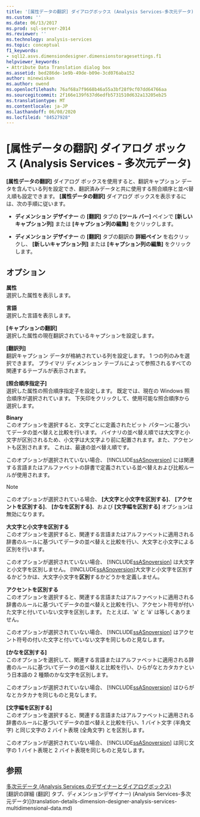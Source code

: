 ```yaml
---
title: '[属性データの翻訳] ダイアログボックス (Analysis Services-多次元データ) |Microsoft Docs'
ms.custom: ''
ms.date: 06/13/2017
ms.prod: sql-server-2014
ms.reviewer: ''
ms.technology: analysis-services
ms.topic: conceptual
f1_keywords:
- sql12.asvs.dimensiondesigner.dimensionstoragesettings.f1
helpviewer_keywords:
- Attribute Data Translation dialog box
ms.assetid: bed286de-1e9b-49de-b09e-3cd076aba152
author: minewiskan
ms.author: owend
ms.openlocfilehash: 76af68a7f9668b46a55a3bf28f9cf07dd64766aa
ms.sourcegitcommit: 2f166e139f637d6edfb5731510d632a13205eb25
ms.translationtype: MT
ms.contentlocale: ja-JP
ms.lasthandoff: 06/08/2020
ms.locfileid: "84527928"
---
```

# <a name="attribute-data-translation-dialog-box-analysis-services---multidimensional-data"></a>[属性データの翻訳] ダイアログ ボックス (Analysis Services - 多次元データ)
  **[属性データの翻訳]** ダイアログ ボックスを使用すると、翻訳キャプション データを含んでいる列を設定でき、翻訳済みデータと共に使用する照合順序と並べ替え順も設定できます。 **[属性データの翻訳]** ダイアログ ボックスを表示するには、次の手順に従います。  
  
-   **ディメンション デザイナー** の **[翻訳]** タブの **[ツール バー]** ペインで **[新しいキャプション列]** または **[キャプション列の編集]** をクリックします。  
  
-   **ディメンション デザイナー** の **[翻訳]** タブの翻訳の **詳細ペイン** を右クリックし、 **[新しいキャプション列]** または **[キャプション列の編集]** をクリックします。  
  
## <a name="options"></a>オプション  
 **属性**  
 選択した属性を表示します。  
  
 **言語**  
 選択した言語を表示します。  
  
 **[キャプションの翻訳]**  
 選択した属性の現在翻訳されているキャプションを設定します。  
  
 **[翻訳列]**  
 翻訳キャプション データが格納されている列を設定します。 1 つの列のみを選択できます。 プライマリ ディメンション テーブルによって参照されるすべての関連するテーブルが表示されます。  
  
 **[照合順序指定子]**  
 選択した属性の照合順序指定子を設定します。 既定では、現在の Windows 照合順序が選択されています。 下矢印をクリックして、使用可能な照合順序から選択します。  
  
 **Binary**  
 このオプションを選択すると、文字ごとに定義されたビット パターンに基づいてデータの並べ替えと比較を行います。 バイナリの並べ替え順では大文字と小文字が区別されるため、小文字は大文字より前に配置されます。また、アクセントも区別されます。 これは、最速の並べ替え順です。  
  
 このオプションが選択されていない場合、 [!INCLUDE[ssASnoversion](../includes/ssasnoversion-md.md)] には関連する言語またはアルファベットの辞書で定義されている並べ替えおよび比較ルールが使用されます。  
  
> [!NOTE]  
>  このオプションが選択されている場合、 **[大文字と小文字を区別する]**、 **[アクセントを区別する]**、 **[かなを区別する]**、および **[文字幅を区別する]** オプションは無効になります。  
  
 **大文字と小文字を区別する**  
 このオプションを選択すると、関連する言語またはアルファベットに適用される辞書のルールに基づいてデータの並べ替えと比較を行い、大文字と小文字による区別を行います。  
  
 このオプションが選択されていない場合、 [!INCLUDE[ssASnoversion](../includes/ssasnoversion-md.md)] は大文字と小文字を区別しません。 [!INCLUDE[ssASnoversion](../includes/ssasnoversion-md.md)]大文字と小文字を区別するかどうかは、大文字小文字を**区別**するかどうかを定義しません。  
  
 **アクセントを区別する**  
 このオプションを選択すると、関連する言語またはアルファベットに適用される辞書のルールに基づいてデータの並べ替えと比較を行い、アクセント符号が付いた文字と付いていない文字を区別します。 たとえば、'a' と '&#xE1;' は等しくありません。  
  
 このオプションが選択されていない場合、 [!INCLUDE[ssASnoversion](../includes/ssasnoversion-md.md)] はアクセント符号の付いた文字と付いていない文字を同じものと見なします。  
  
 **[かなを区別する]**  
 このオプションを選択して、関連する言語またはアルファベットに適用される辞書のルールに基づいてデータの並べ替えと比較を行い、ひらがなとカタカナという日本語の 2 種類のかな文字を区別します。  
  
 このオプションが選択されていない場合、 [!INCLUDE[ssASnoversion](../includes/ssasnoversion-md.md)] はひらがなとカタカナを同じものと見なします。  
  
 **[文字幅を区別する]**  
 このオプションを選択すると、関連する言語またはアルファベットに適用される辞書のルールに基づいてデータの並べ替えと比較を行い、1 バイト文字 (半角文字) と同じ文字の 2 バイト表現 (全角文字) とを区別します。  
  
 このオプションが選択されていない場合、 [!INCLUDE[ssASnoversion](../includes/ssasnoversion-md.md)] は同じ文字の 1 バイト表現と 2 バイト表現を同じものと見なします。  
  
## <a name="see-also"></a>参照  
 [多次元データ &#40;Analysis Services のデザイナーとダイアログボックス&#41;](analysis-services-designers-and-dialog-boxes-multidimensional-data.md)   
 [翻訳の詳細 &#40;翻訳] タブ、ディメンションデザイナー&#41; &#40;Analysis Services-多次元データ&#41;](translation-details-dimension-designer-analysis-services-multidimensional-data.md)  
  
  
